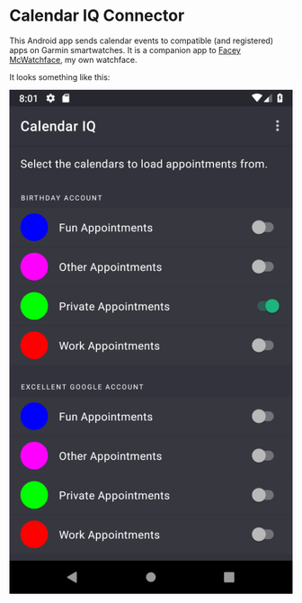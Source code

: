 # Calendar IQ Connector

This Android app sends calendar events to compatible (and registered) apps on Garmin smartwatches. It is a companion app to [Facey McWatchface](https://github.com/le-cds/connectiq-faceymcwatchface), my own watchface.

It looks something like this:

![App design](screenshot.png)
